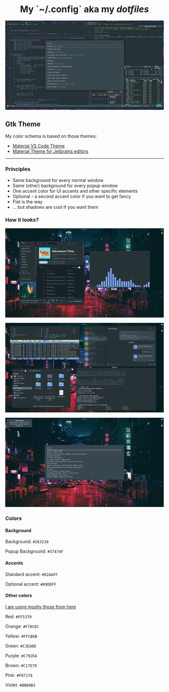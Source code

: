 <div align="center">
<h1>My `~/.config` aka my <i>dotfiles</i></h1>

<p>
 <img src="docs/vim.jpg" alt="Lunarvim configuration">
</p>
</div>

## Gtk Theme

My color schema is based on those themes:

- [Material VS Code Theme](https://github.com/equinusocio/vsc-material-theme)
- [Material Theme for Jetbrains editors](https://github.com/ChrisRM/material-theme-jetbrains)

---

### Principles
* Same background for every normal window
* Same (other) background for every popup window
* One accent color for UI accents and other specific elements
* Optional - a second accent color if you want to get fancy
* Flat is the way
* ... but shadows are cool if you want them


### How it looks?


![Music](docs/music.jpg)

![Random stuff](docs/random.jpg)

![Popups](docs/popups.jpg)

### Colors
#### Background

Background: `#263238`

Popup Background: `#37474F`

#### Accents
Standard accent: `#82AAFF`

Optional accent: `#89DDFF`

#### Other colors

[I am using mostly those from here](https://github.com/equinusocio/vsc-material-theme)

Red:    `#FF5370`

Orange: `#F78C6C`

Yellow: `#FFCB6B`

Green:  `#C3E88D`

Purple: `#C792EA`

Brown:  `#C17E70`

Pink:   `#F07178`

Violet: `#BB80B3`


